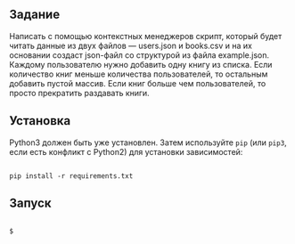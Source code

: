 ## Задание

Написать с помощью контекстных менеджеров скрипт, который будет читать данные из двух файлов — users.json и books.csv и на их основании создаст json-файл со структурой из файла example.json.
Каждому пользователю нужно добавить одну книгу из списка. Если количество книг меньше количества пользователей, то остальным добавить пустой массив. Если книг больше чем пользователей, то просто прекратить раздавать книги.


## Установка

Python3 должен быть уже установлен. 
Затем используйте `pip` (или `pip3`, если есть конфликт с Python2) для установки зависимостей:
```#!bash

pip install -r requirements.txt

```

## Запуск
```#!bash

$ 

```
